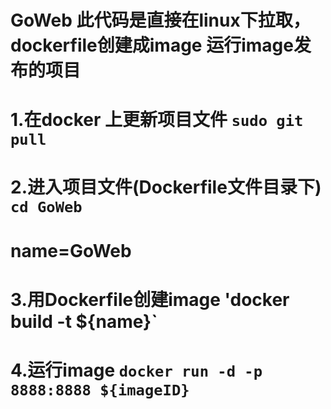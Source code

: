 # GoWeb 此代码是直接在linux下拉取，dockerfile创建成image 运行image发布的项目
# 1.在docker 上更新项目文件 `sudo git pull`
# 2.进入项目文件(Dockerfile文件目录下) `cd GoWeb` 
#  name=GoWeb
# 3.用Dockerfile创建image 'docker build -t ${name}`
# 4.运行image `docker run -d -p 8888:8888 ${imageID}`
